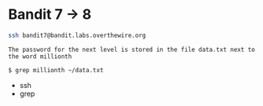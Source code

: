 # Bandit 7 -> 8

```bash
ssh bandit7@bandit.labs.overthewire.org
```

```
The password for the next level is stored in the file data.txt next to the word millionth
```

```bash
$ grep millionth ~/data.txt
```

* ssh
* grep
